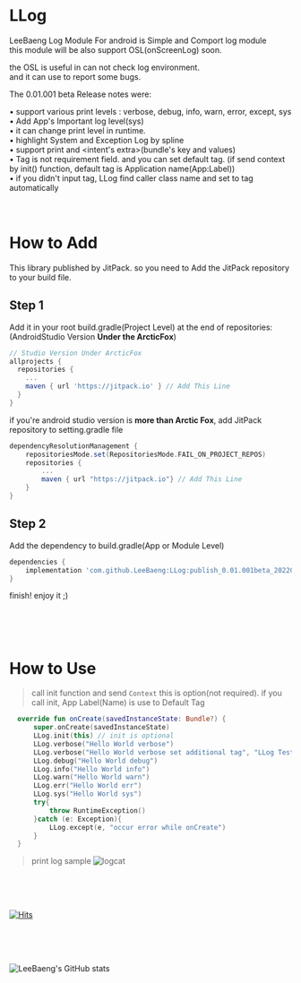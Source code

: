 # LLog

LeeBaeng Log Module For android is Simple and Comport log module<br>
this module will be also support OSL(onScreenLog) soon.<br>

the OSL is useful in can not check log environment.<br>
and it can use to report some bugs.<br>

The 0.01.001 beta Release notes were:<br>

• support various print levels : verbose, debug, info, warn, error, except, sys<br>
• Add App's Important log level(sys)<br>
• it can change print level in runtime.<br>
• highlight System and Exception Log by spline<br>
• support print and <intent's extra>(bundle's key and values)<br>
• Tag is not requirement field. and you can set default tag. (if send context by init() function, default tag is Application name(App:Label))<br>
• if you didn't input tag, LLog find caller class name and set to tag automatically
<br>
<br>
<br>
# How to Add
This library published by JitPack.
so you need to Add the JitPack repository to your build file.
<br>
## Step 1
Add it in your root build.gradle(Project Level) at the end of repositories: (AndroidStudio Version **Under the ArcticFox**)
```gradle
// Studio Version Under ArcticFox
allprojects {
  repositories {
    ...
    maven { url 'https://jitpack.io' } // Add This Line
  }
}
```

if you're android studio version is **more than Arctic Fox**, add JitPack repository to setting.gradle file
```gradle
dependencyResolutionManagement {
    repositoriesMode.set(RepositoriesMode.FAIL_ON_PROJECT_REPOS)
    repositories {
        ...
        maven { url "https://jitpack.io"} // Add This Line
    }
}
```

## Step 2
Add the dependency to build.gradle(App or Module Level)
```gradle
dependencies {
    implementation 'com.github.LeeBaeng:LLog:publish_0.01.001beta_20220221'
}
```




finish! enjoy it ;)

<br>
<br>
<br>

# How to Use
> call init function and send `Context`
> this is option(not required). if you call init, App Label(Name) is use to Default Tag
```kotlin
  override fun onCreate(savedInstanceState: Bundle?) {
      super.onCreate(savedInstanceState)
      LLog.init(this) // init is optional
      LLog.verbose("Hello World verbose")
      LLog.verbose("Hello World verbose set additional tag", "LLog Test") // you can change additional Tag. additional Tag is optional
      LLog.debug("Hello World debug")
      LLog.info("Hello World info")
      LLog.warn("Hello World warn")
      LLog.err("Hello World err")
      LLog.sys("Hello World sys")
      try{
          throw RuntimeException()
      }catch (e: Exception){
          LLog.except(e, "occur error while onCreate")
      }
  }
```

> print log sample
![logcat](https://user-images.githubusercontent.com/100067569/155054161-412e0dd8-0723-4501-81ff-db30ca0b6d38.png)

<br>
<br>
<br>

[![Hits](https://hits.seeyoufarm.com/api/count/incr/badge.svg?url=https%3A%2F%2Fgithub.com%2Fleebaeng%2Fllog&count_bg=%2379C83D&title_bg=%23555555&icon=&icon_color=%23E7E7E7&title=hits&edge_flat=false)](https://hits.seeyoufarm.com)

<br>
<br>
<br>

![LeeBaeng's GitHub stats](https://github-readme-stats.vercel.app/api?username=LeeBaeng&show_icons=true&theme=radical)

